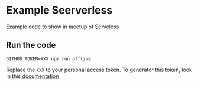Example Seerverless
===================

Example code to show in meetup of Serveless

## Run the code

```
GITHUB_TOKEN=XXX npm run offline
```

Replace the `XXX` to your personal access token.
To generator this token, look in this [documentation](https://help.github.com/articles/creating-a-personal-access-token-for-the-command-line/)


